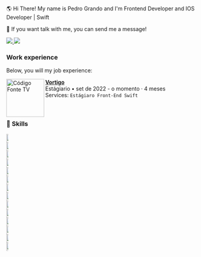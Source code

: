
🌎 Hi There! My name is Pedro Grando and I'm Frontend Developer and IOS Developer | Swift

💌 If you want talk with me, you can send me a message!

<p align="left">
  <a href="https://www.instagram.com/grando_03/" alt="Instagram">
    <img src="https://img.shields.io/badge/-Instagram-1C1C1C?style=for-the-badge&logo=Instagram&logoColor=00FFFF&link=https://www.instagram.com/grando_03/"/>
  </a>
  
  <a href="https://www.linkedin.com/in/pedro-grando-299300225/" alt="Linkedin">
    <img src="https://img.shields.io/badge/-Linkedin-1C1C1C?style=for-the-badge&logo=Linkedin&logoColor=00FFFF&link=https://www.linkedin.com/in/pedro-grando-   299300225/"/>
  </a>
</p>

### Work experience
Below, you will my job experience:

[<img align="left" height="100px" width="100px" alt="Código Fonte TV" src="https://avatars.githubusercontent.com/u/99232245?s=200&v=4"/>](https://vortigo.digital)

[**Vortigo**](https://vortigo.digital) \
Estágiario • set de 2022 - o momento · 4 meses \
Services: `Estágiaro Front-End Swift`
<br/>
<br/>
<br/>

### 🦄 Skills
<div style="width:5px; height:10px">
  <img height="22" alt="Swift" src="https://img.shields.io/badge/swift-F54A2A?style=for-the-badge&logo=swift&logoColor=white"/>
  <img height="22" alt="MVC" src="https://img.shields.io/badge/MVC-007ACC?style=for-the-badge&logo=swift&logoColor=white"/>
  <img height="22" alt="MVVM" src="https://img.shields.io/badge/MVVM-9933CC?style=for-the-badge&logo=swift&logoColor=white"/>
  <img height="22" alt="VIP" src="https://img.shields.io/badge/VIP-%23D00000.svg?style=for-the-badge&logo=swift&logoColor=white"/>
  <img height="22" alt="VIPER" src="https://img.shields.io/badge/VIPER-%23F7A41D.svg?style=for-the-badge&logo=swift&logoColor=white"/>
  <img height="22" alt="VIEW CODE" src="https://img.shields.io/badge/VIEW CODE-%23Clojure?style=for-the-badge&logo=swift&logoColor=white"/>
  <img height="22" alt="Git" src="https://img.shields.io/badge/git-%23F05033.svg?style=for-the-badge&logo=git&logoColor=white"/> 
  <img height="22" alt="Azure" src="https://img.shields.io/badge/azure-%230072C6.svg?style=for-the-badge&logo=microsoftazure&logoColor=white"/>
  <img height="22" alt="Github" src="https://img.shields.io/badge/github-%23121011.svg?style=for-the-badge&logo=github&logoColor=white"/> 
  <img height="22" alt="Figma" src="https://img.shields.io/badge/figma-%23F24E1E.svg?style=for-the-badge&logo=figma&logoColor=white"/>
  <img height="22" alt="Swagger" src="https://img.shields.io/badge/-Swagger-%23Clojure?style=for-the-badge&logo=swagger&logoColor=white"/>
  <img height="22" alt="Xcode" src="https://img.shields.io/badge/Xcode-007ACC?style=for-the-badge&logo=Xcode&logoColor=white"/> 
  <img height="22" alt="IOS" src="https://img.shields.io/badge/iOS-000000?style=for-the-badge&logo=ios&logoColor=white"/> 
  <img height="22" alt="Postman" src="https://img.shields.io/badge/Postman-FF6C37?style=for-the-badge&logo=postman&logoColor=white"/> 
</div>
